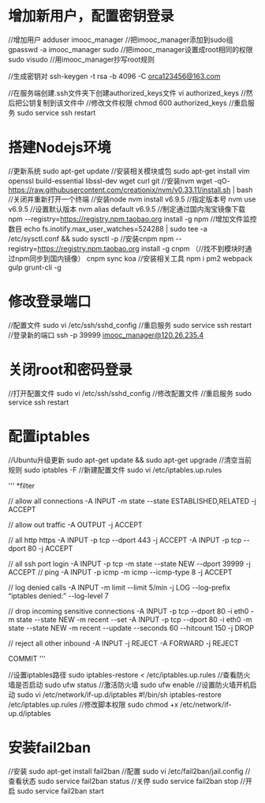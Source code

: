# 增加新用户，配置密钥登录
//增加用户
adduser imooc_manager
//把imooc_manager添加到sudo组
gpasswd -a imooc_manager sudo
//把imooc_manager设置成root相同的权限
sudo visudo
//用imooc_manager抄写root规则

//生成密钥对
ssh-keygen -t rsa -b 4096 -C orca123456@163.com

//在服务端创建.ssh文件夹下创建authorized_keys文件
vi authorized_keys
//然后把公钥复制到该文件中
//修改文件权限
chmod 600 authorized_keys
//重启服务
sudo service ssh restart

# 搭建Nodejs环境
//更新系统
sudo apt-get update
//安装相关模块或包
sudo apt-get install vim openssl build-essential libssl-dev wget curl git
//安装nvm
wget -qO- https://raw.githubusercontent.com/creationix/nvm/v0.33.11/install.sh | bash
//关闭并重新打开一个终端
//安装node
nvm install v6.9.5
//指定版本号
nvm use v6.9.5
//设置默认版本
nvm alias default v6.9.5
//制定通过国内淘宝镜像下载
npm --registry=https://registry.npm.taobao.org install -g npm
//增加文件监控数目
echo fs.inotify.max_user_watches=524288 | sudo tee -a /etc/sysctl.conf && sudo sysctl -p
//安装cnpm
npm --registry=https://registry.npm.taobao.org install -g cnpm
（//找不到模块时通过npm同步到国内镜像）
cnpm sync koa
//安装相关工具
npm i pm2 webpack gulp grunt-cli -g
# 修改登录端口
//配置文件
sudo vi /etc/ssh/sshd_config
//重启服务
sudo service ssh restart
//登录新的端口
ssh -p 39999 imooc_manager@120.26.235.4
# 关闭root和密码登录
//打开配置文件
sudo vi /etc/ssh/sshd_config
//修改配置文件
//重启服务
sudo service ssh restart
# 配置iptables
//Ubuntu升级更新
sudo apt-get update && sudo apt-get upgrade
//清空当前规则
sudo iptables -F
//新建配置文件
sudo vi /etc/iptables.up.rules

'''
*filter

// allow all connections
-A INPUT -m state --state ESTABLISHED,RELATED -j ACCEPT

// allow out traffic 
-A OUTPUT -j ACCEPT

// all http https
-A INPUT -p tcp --dport 443 -j ACCEPT
-A INPUT -p tcp --dport 80 -j ACCEPT

// all ssh port login
-A INPUT -p tcp -m state --state NEW --dport 39999 -j ACCEPT
// ping
-A INPUT -p icmp -m icmp --icmp-type 8 -j ACCEPT

// log denied calls
-A INPUT -m limit --limit 5/min -j LOG --log-prefix “iptables denied:” --log-level 7

// drop incoming sensitive connections
-A INPUT -p tcp --dport 80 -i eth0 -m state --state NEW -m recent --set
-A INPUT -p tcp --dport 80 -i eth0 -m state --state NEW -m recent --update --seconds 60 --hitcount 150 -j DROP

// reject all other inbound
-A INPUT -j REJECT
-A FORWARD -j REJECT

COMMIT
'''

//设置iptables路径
sudo iptables-restore < /etc/iptables.up.rules
//查看防火墙是否启动
sudo ufw status
//激活防火墙
sudo ufw enable
//设置防火墙开机启动
sudo vi /etc/network/if-up.d/iptables
#!/bin/sh
iptables-restore /etc/iptables.up.rules
//修改脚本权限
sudo chmod +x /etc/network/if-up.d/iptables
# 安装fail2ban
//安装
sudo apt-get install fail2ban
//配置
sudo vi /etc/fail2ban/jail.config
//查看状态
sudo service fail2ban status
//关停
sudo service fail2ban stop
//开启
sudo service fail2ban start